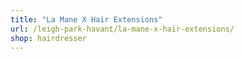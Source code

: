 ```yaml
---
title: "La Mane X Hair Extensions"
url: /leigh-park-havant/la-mane-x-hair-extensions/
shop: hairdresser
---
```

